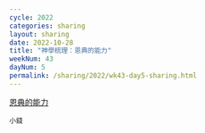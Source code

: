```yaml
---
cycle: 2022
categories: sharing
layout: sharing
date: 2022-10-28
title: "神學梳理：恩典的能力"
weekNum: 43
dayNum: 5
permalink: /sharing/2022/wk43-day5-sharing.html
---
```


[恩典的能力](https://eccseattle.github.io/media/sharing/2022/wk043/2022-10-28-bin.m4a)

`小錢`
